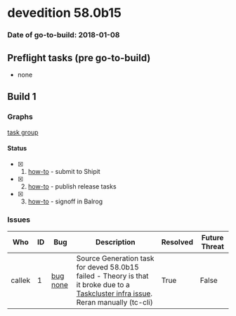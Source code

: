 # devedition 58.0b15

### Date of go-to-build: 2018-01-08

## Preflight tasks (pre go-to-build)
- none

## Build 1  

### Graphs
[task group](https://tools.taskcluster.net/push-inspector/#/cZUN0ahBREqEUmTSCPXl-g)


#### Status
- [x] 1.  [how-to](https://wiki.mozilla.org/Release:Release_Automation_on_Mercurial:Starting_a_Release#Submit_to_Ship_It)  - submit to Shipit
- [x] 2.  [how-to](https://github.com/mozilla-releng/releasewarrior-2.0/wiki/Release-Promotion-Tasks#publish-the-release)  - publish release tasks
- [x] 3.  [how-to](https://github.com/mozilla-releng/releasewarrior-2.0/wiki/Release-Promotion-Tasks#obtain-sign-offs-for-changes)  - signoff in Balrog

### Issues
| Who                 | ID               | Bug                                                                 | Description                | Resolved                | Future Threat                |
| ------------------- | ---------------- | ------------------------------------------------------------------- | -------------------------- | ----------------------- | ---------------------------- |
| callek  | 1 | [bug none](https://bugzil.la/none)        | Source Generation task for deved 58.0b15 failed - Theory is that it broke due to a [Taskcluster infra issue](https://github.com/taskcluster/taskcluster-retrospectives/pull/5/files). Reran manually (tc-cli) | True | False |

